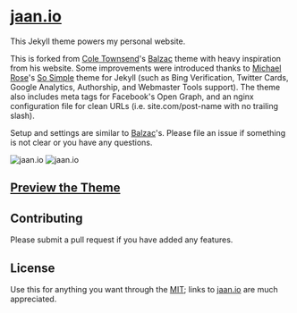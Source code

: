 # [jaan.io](https://jaan.io)

This Jekyll theme powers my personal website.

This is forked from [Cole Townsend](http://coletownsend.com)'s [Balzac](https://github.com/ColeTownsend/Balzac-for-Jekyll) theme with heavy inspiration from his website. Some improvements were introduced thanks to [Michael Rose](http://mademistakes.com)'s [So Simple](https://github.com/mmistakes/so-simple-theme) theme for Jekyll (such as Bing Verification, Twitter Cards, Google Analytics, Authorship, and Webmaster Tools support). The theme also includes meta tags for Facebook's Open Graph, and an nginx configuration file for clean URLs (i.e. site.com/post-name with no trailing slash).

Setup and settings are similar to [Balzac](https://github.com/ColeTownsend/Balzac-for-Jekyll)'s. Please file an issue if something is not clear or you have any questions. 

![jaan.io](http://i.imgur.com/wEM5sod.png)
![jaan.io](http://i.imgur.com/kvIIHZ4.png)

## [Preview the Theme](https://jaan.io)

## Contributing

Please submit a pull request if you have added any features.

## License

Use this for anything you want through the [MIT](LICENSE); links to [jaan.io](https://jaan.io) are much appreciated.
